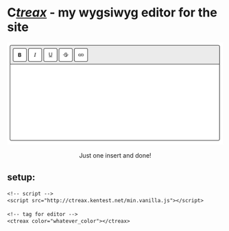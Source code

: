 # <b>C</b><i><u>treax</u></i> - my wygsiwyg editor for the site
<p align="center"><img src="./editor-image.png"><p align="center">Just one insert and done!</p></p>

## setup:
```
<!-- script -->
<script src="http://ctreax.kentest.net/min.vanilla.js"></script>

<!-- tag for editor -->
<ctreax color="whatever_color"></ctreax>
```

